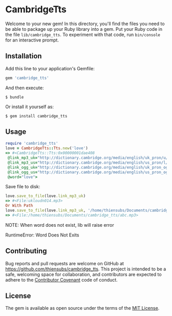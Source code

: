 # CambridgeTts

Welcome to your new gem! In this directory, you'll find the files you need to be able to package up your Ruby library into a gem. Put your Ruby code in the file `lib/cambridge_tts`. To experiment with that code, run `bin/console` for an interactive prompt.


## Installation

Add this line to your application's Gemfile:

```ruby
gem 'cambridge_tts'
```

And then execute:

    $ bundle

Or install it yourself as:

    $ gem install cambridge_tts

## Usage
```ruby
require 'cambridge_tts'
love = CambridgeTts::Tts.new('love')
=> #<CambridgeTts::Tts:0x00000001dae408
 @link_mp3_uk="http://dictionary.cambridge.org/media/english/uk_pron/u/ukl/uklou/ukloudn014.mp3",
 @link_mp3_us="http://dictionary.cambridge.org/media/english/us_pron/l/lov/love_/love.mp3",
 @link_ogg_uk="http://dictionary.cambridge.org/media/english/uk_pron_ogg/u/ukl/uklou/ukloudn014.ogg",
 @link_ogg_us="http://dictionary.cambridge.org/media/english/us_pron_ogg/l/lov/love_/love.ogg",
 @word="love">
```
Save file to disk:
```ruby
love.save_to_file(love.link_mp3_uk)
=> #<File:ukloudn014.mp3>
Or With Path
love.save_to_file(love.link_mp3_uk, '/home/thiensubs/Documents/cambridge_tts/abc.mp3')
=> #<File:/home/thiensubs/Documents/cambridge_tts/abc.mp3>
```
NOTE: When word does not exist, lib will raise error

RuntimeError: Word Does Not Exits

## Contributing

Bug reports and pull requests are welcome on GitHub at https://github.com/thiensubs/cambridge_tts. This project is intended to be a safe, welcoming space for collaboration, and contributors are expected to adhere to the [Contributor Covenant](contributor-covenant.org) code of conduct.


## License

The gem is available as open source under the terms of the [MIT License](http://opensource.org/licenses/MIT).

